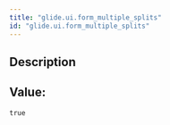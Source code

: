 ```yaml
---
title: "glide.ui.form_multiple_splits"
id: "glide.ui.form_multiple_splits"
---
```

## Description



## Value: 
```
true
```